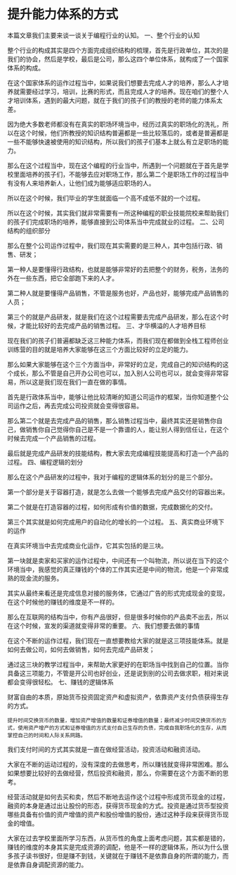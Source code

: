 # 提升能力体系的方式

本篇文章我们主要来谈一谈关于编程行业的认知。
一、整个行业的认知

整个行业的构成其实是四个方面完成组织结构的梳理，首先是行政单位，其次的是我们的协会，然后是学校，最后是公司，那么这四个单位体系，就构成了一个国家体系的构成。

在这个国家体系的运作过程当中，如果说我们想要去完成人才的培养，那么人才培养就需要经过学习，培训，比赛的形式，而且完成人才的培养。现在咱们的整个人才培训体系，遇到的最大问题，就在于我们的孩子们的教授的老师的能力体系太差。

因为绝大多数老师都没有在真实的职场环境当中，经历过真实的职场化的洗礼，所以在这个时候，他们所教授的知识结构普遍都是一些比较落后的，或者是普遍都是一些不能够快速被使用的知识结构，所以我们的孩子们基本上就么有立足职场的能力。

那么在这个过程当中，现在这个编程的行业当中，所遇到一个问题就在于首先是学校里面培养的孩子们，不能够去应对职场工作，那么第二个是职场工作的过程当中有没有人来培养新人，让他们成为能够适应职场的人。

所以在这个时候，我们毕业的学生就面临一个高不成低不就的一个过程。

所以在这个时候，其实我们就非常需要有一所这种编程的职业技能院校来帮助我们的孩子们完成职场的培养，能够直接到公司体系当中完成就业的过程。
二、公司结构的组织部分

那么在整个公司运作过程中，我们现在其实需要的是三种人，其中包括行政、销售、研发；

第一种人是要懂得行政结构，也就是能够非常好的去把整个的财务，税务，法务的外在一些东西，把它全部跑下来的人才。

第二种人就是要懂得产品销售，不管是服务也好，产品也好，能够完成产品销售的人员；

第三个的就是产品研发，就是我们在这个过程需要去完成产品研发，那么在这个时候，才能比较好的去完成产品的销售过程。
三、才华横溢的人才培养目标

现在我们的孩子们普遍都缺乏这三种能力体系，而我们现在都做到全栈工程师创业训练营的目的就是培养大家能够在这三个方面比较好的立足的能力。

那么如果大家能够在这个三个方面当中，非常好的立足，完成自己的知识结构的这个成长，那么不管是自己开办公司也可以，加入别人公司也可以，就会变得非常容易，所以这是我们现在我们一直在做的事情。

首先是行政体系当中，能够让他比较清晰的知道公司运作的框架，当你知道整个公司运作之后，再去完成公司投资就会变得很容易。

那么第二个就是去完成产品的销售，那么销售过程当中，最终其实还是销售你自己，做销售你自己觉得你自己是不是一个靠谱的人，能让别人得到信任让，在这个时候去完成一个产品销售的过程。

最后就是完成产品研发的技能结构，教大家去完成编程技能提高和打造一个产品的过程。
四、编程逻辑的划分

那么在这个产品研发的过程中，我对于编程的逻辑体系的划分的是三个部分。

第一个部分是关于容器打造，就是怎么去做一个能够去完成产品交付的容器出来。

第二个就是在打造容器的过程，如何形成有价值的数据，完成数据化的交付。

第三个其实就是如何完成用户的自动化的增长的一个过程。
五、真实商业环境下的运作

在真实环境当中去完成商业化运作，它其实包括的是三块。

第一块就是卖家和买家的运作过程中，中间还有一个叫物流，所以说在当下的这个环境当中，我感觉的真正赚钱的个体的工作其实还是中间的物流，他是一个非常成熟的现金流的服务。

其实从最终来看还是完成信息对接的服务体，它通过广告的形式完成现金的变现，在这个时候他的赚钱的维度是不一样的。

那么在互联网的结构当中，你有产品很好，但是很多时候你的产品卖不出去，所以在这个时候，宣发的渠道就变得非常的重要。
六、我们想要去做的事情

在这个不断的运作过程，我们现在一直想要教给大家的就是这三项技能体系。就是如何去做公司，如何去做销售，如何去完成产品研发；

通过这三块的教学过程当中，来帮助大家更好的在职场当中找到自己的位置。当你具备这三项能力，不管是开公司也好创业，还是说到别的公司去做求职，相对来说都会变得很轻松。
七、赚钱的逻辑体系

财富自由的本质，原始货币投资固定资产和虚拟资产，依靠资产支付负债获得生存的方式。

    提升时间交换货币的数量，增加资产增值的数量和证券增值的数量；最终减少时间交换货币的方式，使用资产增产的方式和证券增值的方式支付自己生存的负债，完成自我职场化的生存，从而掌控自己的时间和人际关系网路。

我们支付时间的方式其实就是一直在做经营活动，投资活动和融资活动。

大家在不断的运动过程的，没有深度的去做思考，所以赚钱就变得非常困难。那么如果想要比较好的去做经营，然后投资和融资，那么，你需要在这个方面不断的思考。

经营活动就是如何去买和卖，然后不断地去运作这个过程中形成货币现金的过程，融资的本身是通过出让股份的形态，获得货币现金的方式。投资是通过货币型投资哪些具备有价值的资产增值的资产和股份增值的股份，通过这种手段来获得货币现金的增值。

大家在过去学校里面所学习东西，从货币性的角度上面考虑问题，其实都是错的，赚钱的维度的本身其实是完成资源的调配，他是不一样的逻辑体系，所以为什么很多孩子读书很好，但是赚不到钱，关键就在于赚钱不是依靠自身的所谓的能力，而是依靠自身调配资源的能力。
